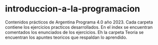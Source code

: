 # introduccion-a-la-programacion
Contenidos prácticos de Argentina Programa 4.0 año 2023.
Cada carpeta contiene los ejercicios practicos desarrollados. 
En el index se encuentran comentados los enunciados de los ejercicios.
Eh la carpeta Teoria se encuentran los apuntes teoricos que respaldan lo aprendido.
